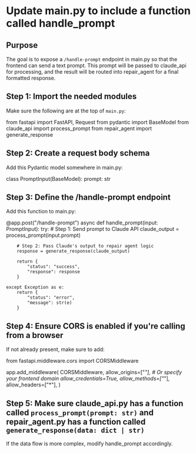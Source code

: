 # Update main.py to include a function called handle_prompt

## Purpose
The goal is to expose a `/handle-prompt` endpoint in main.py so that the frontend can send a text prompt. This prompt will be passed to claude_api for processing, and the result will be routed into repair_agent for a final formatted response.

## Step 1: Import the needed modules

Make sure the following are at the top of `main.py`:

from fastapi import FastAPI, Request
from pydantic import BaseModel
from claude_api import process_prompt
from repair_agent import generate_response

## Step 2: Create a request body schema

Add this Pydantic model somewhere in main.py:

class PromptInput(BaseModel):
    prompt: str

## Step 3: Define the /handle-prompt endpoint

Add this function to main.py:

@app.post("/handle-prompt")
async def handle_prompt(input: PromptInput):
    try:
        # Step 1: Send prompt to Claude API
        claude_output = process_prompt(input.prompt)

        # Step 2: Pass Claude's output to repair agent logic
        response = generate_response(claude_output)

        return {
            "status": "success",
            "response": response
        }

    except Exception as e:
        return {
            "status": "error",
            "message": str(e)
        }

## Step 4: Ensure CORS is enabled if you're calling from a browser

If not already present, make sure to add:

from fastapi.middleware.cors import CORSMiddleware

app.add_middleware(
    CORSMiddleware,
    allow_origins=["*"],  # Or specify your frontend domain
    allow_credentials=True,
    allow_methods=["*"],
    allow_headers=["*"],
)

## Step 5: Make sure claude_api.py has a function called `process_prompt(prompt: str)` and repair_agent.py has a function called `generate_response(data: dict | str)`

If the data flow is more complex, modify handle_prompt accordingly.
